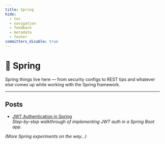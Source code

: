 ```yaml
---
title: Spring
hide:
  - toc
  - navigation
  - feedback
  - metadata
  - footer
committers_disable: true
---
```


# 🌱 Spring

Spring things live here — from security configs to REST tips and whatever else comes up while working with the Spring framework.

---

## Posts

- [JWT Authentication in Spring](jwt-auth.md)  
  _Step-by-step walkthrough of implementing JWT auth in a Spring Boot app._

*(More Spring experiments on the way...)*
